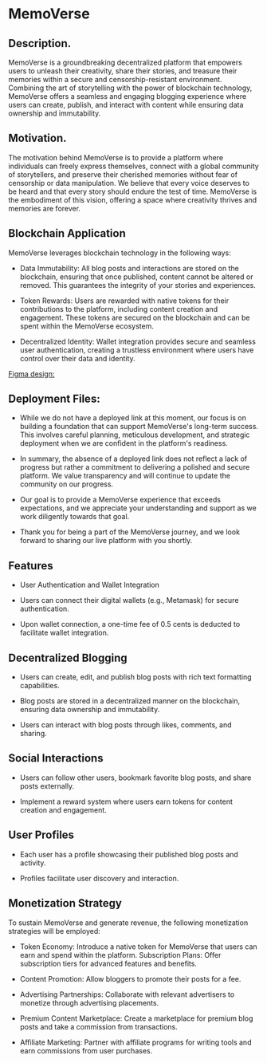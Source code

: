 # MemoVerse 

## Description.  

MemoVerse is a groundbreaking decentralized platform that empowers users to unleash their creativity, share their stories, and treasure their memories within a secure and censorship-resistant environment. Combining the art of storytelling with the power of blockchain technology, MemoVerse offers a seamless and engaging blogging experience where users can create, publish, and interact with content while ensuring data ownership and immutability.  



## Motivation. 

The motivation behind MemoVerse is to provide a platform where individuals can freely express themselves, connect with a global community of storytellers, and preserve their cherished memories without fear of censorship or data manipulation. We believe that every voice deserves to be heard and that every story should endure the test of time. MemoVerse is the embodiment of this vision, offering a space where creativity thrives and memories are forever.  


## Blockchain Application
MemoVerse leverages blockchain technology in the following ways:

- Data Immutability: All blog posts and interactions are stored on the blockchain, ensuring that once published, content cannot be altered or removed. This guarantees the integrity of your stories and experiences.

- Token Rewards: Users are rewarded with native tokens for their contributions to the platform, including content creation and engagement. These tokens are secured on the blockchain and can be spent within the MemoVerse ecosystem.

- Decentralized Identity: Wallet integration provides secure and seamless user authentication, creating a trustless environment where users have control over their data and identity.  

[Figma design:](https://www.figma.com/file/iHcwc8crwv019YLAOvdLz7/MEMOVERSE-lisk?type=design&node-id=11-971&mode=design)


## Deployment Files: 

- While we do not have a deployed link at this moment, our focus is on building a foundation that can support MemoVerse's long-term success. This involves careful planning, meticulous development, and strategic deployment when we are confident in the platform's readiness.

- In summary, the absence of a deployed link does not reflect a lack of progress but rather a commitment to delivering a polished and secure platform. We value transparency and will continue to update the community on our progress. 

- Our goal is to provide a MemoVerse experience that exceeds expectations, and we appreciate your understanding and support as we work diligently towards that goal.

- Thank you for being a part of the MemoVerse journey, and we look forward to sharing our live platform with you shortly.



## Features 

- User Authentication and Wallet Integration 

- Users can connect their digital wallets (e.g., Metamask) for secure authentication. 

- Upon wallet connection, a one-time fee of 0.5 cents is deducted to facilitate wallet integration.


## Decentralized Blogging
- Users can create, edit, and publish blog posts with rich text formatting capabilities.

- Blog posts are stored in a decentralized manner on the blockchain, ensuring data ownership and immutability. 

- Users can interact with blog posts through likes, comments, and sharing.


## Social Interactions 

- Users can follow other users, bookmark favorite blog posts, and share posts externally.

- Implement a reward system where users earn tokens for content creation and engagement.


## User Profiles 

- Each user has a profile showcasing their published blog posts and activity.

- Profiles facilitate user discovery and interaction. 



## Monetization Strategy
To sustain MemoVerse and generate revenue, the following monetization strategies will be employed:

- Token Economy: Introduce a native token for MemoVerse that users can earn and spend within the platform.
Subscription Plans: Offer subscription tiers for advanced features and benefits.

- Content Promotion: Allow bloggers to promote their posts for a fee.

- Advertising Partnerships: Collaborate with relevant advertisers to monetize through advertising placements.  

- Premium Content Marketplace: Create a marketplace for premium blog posts and take a commission from transactions.

- Affiliate Marketing: Partner with affiliate programs for writing tools and earn commissions from user purchases.
